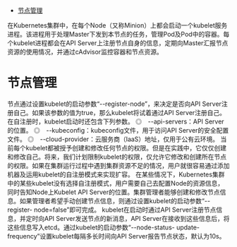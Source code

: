 
<!-- @import "[TOC]" {cmd="toc" depthFrom=1 depthTo=6 orderedList=false} -->

<!-- code_chunk_output -->

- [节点管理](#节点管理)

<!-- /code_chunk_output -->

在Kubernetes集群中，在每个Node（又称Minion）上都会启动一个kubelet服务进程。该进程用于处理Master下发到本节点的任务，管理Pod及Pod中的容器。每个kubelet进程都会在API Server上注册节点自身的信息，定期向Master汇报节点资源的使用情况，并通过cAdvisor监控容器和节点资源。

# 节点管理

节点通过设置kubelet的启动参数“--register-node”，来决定是否向API Server注册自己。如果该参数的值为true，那么kubelet将试着通过API Server注册自己。在自注册时，kubelet启动时还包含下列参数。
◎　--api-servers：API Server的位置。
◎　--kubeconfig：kubeconfig文件，用于访问API Server的安全配置文件。
◎　--cloud-provider：云服务商（IaaS）地址，仅用于公有云环境。
当前每个kubelet都被授予创建和修改任何节点的权限。但是在实践中，它仅仅创建和修改自己。将来，我们计划限制kubelet的权限，仅允许它修改和创建所在节点的权限。如果在集群运行过程中遇到集群资源不足的情况，用户就很容易通过添加机器及运用kubelet的自注册模式来实现扩容。
在某些情况下，Kubernetes集群中的某些kubelet没有选择自注册模式，用户需要自己去配置Node的资源信息，同时告知Node上Kubelet API Server的位置。集群管理者能够创建和修改节点信息。如果管理者希望手动创建节点信息，则通过设置kubelet的启动参数“--register- node=false”即可完成。
kubelet在启动时通过API Server注册节点信息，并定时向API Server发送节点的新消息，API Server在接收到这些信息后，将这些信息写入etcd。通过kubelet的启动参数“--node-status- update-frequency”设置kubelet每隔多长时间向API Server报告节点状态，默认为10s。
